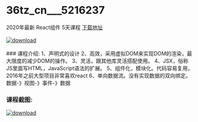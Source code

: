 # 36tz_cn___5216237
2020年最新 React组件 5天课程
[下载地址](http://www.36tz.cn/article/5216237 "下载地址")
<br/></br>[![download](http://36tz.cn/muke_img/2020_11_2-61-300x181.png "下载地址")](http://www.36tz.cn/article/5216237 "下载地址")
<br/></br>### 课程介绍:
1、声明式的设计
2、高效，采用虚拟DOM来实现DOM的渲染，最大限度的减少DOM的操作。
3、灵活，跟其他库灵活搭配使用。
4、JSX，俗称JS里面写HTML，JavaScript语法的扩展。
5、组件化，模块化。代码容易复用，2016年之前大型项目非常喜欢react
6、单向数据流。没有实现数据的双向绑定。数据-》视图-》事件-》数据

### 课程截图:
[![download](http://36tz.cn/muke_img/2020_11_1-61.png "下载地址")](http://www.36tz.cn/article/5216237 "下载地址")
